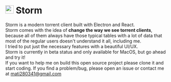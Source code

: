 # <img src="https://user-images.githubusercontent.com/27747658/126054843-003f6155-f7e2-4954-9229-143d6c11f9b8.png" height=26 /> Storm
Storm is a modern torrent client built with Electron and React.
<br />
Storm comes with the idea of <b>change the way we see torrent clients</b>, because all of them always have those typical tables with a lot of data that most of the regular users doesn't understand it all, including me.
<br />
I tried to put just the necessary features with a beautiful UI/UX.
<br />
Storm is currently in beta status and only available for MacOS, but go ahead and try it!
<br />
If you want to help me on build this open source project please clone it and start coding. If you find a problem/bug, please open an issue or contact me at mati280341@gmail.com
